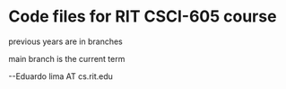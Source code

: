# Code files for RIT CSCI-605 course

previous years are in branches

main branch is the current term

--Eduardo
lima AT cs.rit.edu
